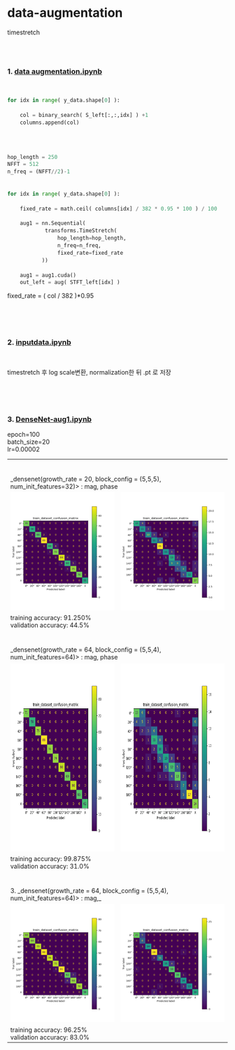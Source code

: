 # data-augmentation
timestretch

<br><br>
### 1. [data augmentation.ipynb](https://github.com/Kang-Dong-Hwi/data-augmentation/blob/master/data%20augmentation.ipynb)
<br>

~~~python
for idx in range( y_data.shape[0] ):
    
    col = binary_search( S_left[:,:,idx] ) +1
    columns.append(col)
~~~

<!--
binary_search : zero padding 시작되는 column의 (index -1) 반환
columns  : (binary_search 반환값 +1)이 저장된 list
-->


<br>

~~~python

hop_length = 250
NFFT = 512
n_freq = (NFFT//2)-1


for idx in range( y_data.shape[0] ):

    fixed_rate = math.ceil( columns[idx] / 382 * 0.95 * 100 ) / 100

    aug1 = nn.Sequential(
            transforms.TimeStretch( 
                hop_length=hop_length, 
                n_freq=n_freq, 
                fixed_rate=fixed_rate 
           ))

    aug1 = aug1.cuda()
    out_left = aug( STFT_left[idx] )

~~~
fixed_rate = ( col / 382 )*0.95 

<br><br><br>

### 2. [inputdata.ipynb](https://github.com/Kang-Dong-Hwi/data-augmentation/blob/master/inputdata.ipynb)
<br>

timestretch 후
log scale변환, normalization한 뒤
.pt 로 저장

<br><br><br>
### 3. [DenseNet-aug1.ipynb](https://github.com/Kang-Dong-Hwi/data-augmentation/blob/master/DenseNet-aug1.ipynb)


<!--
1. _densenet(growth_rate = 20, block_config = (5,5,5), num_init_features=32)>  : mag, phase
2. _densenet(growth_rate = 64, block_config = (5,5,4), num_init_features=64)>  : mag, phase
3. _densenet(growth_rate = 64, block_config = (5,5,4), num_init_features=64)>  : only mag
-->

epoch=100<br>
batch_size=20<br>
lr=0.00002<br>

<table>

  <tr> 
      <td colspan="4"><br><br>  _densenet(growth_rate = 20, block_config = (5,5,5), num_init_features=32)>  : mag, phase  </td>
  </tr>

  <tr>
    <td> <img src="https://github.com/Kang-Dong-Hwi/data-augmentation/blob/master/screenshots/timestretch_train_confusion_matrix.png", height=270px, width=250px> </td>
    <td> <img src="https://github.com/Kang-Dong-Hwi/data-augmentation/blob/master/screenshots/time_stretch_train_dataset_confusion_matrix.png", height=270px, width=250px></td>
    
 </tr>
  
  <tr> 
      <td colspan="4">
       training accuracy: 91.250%<br>
       validation accuracy: 44.5%<br>
      </td>
  </tr>
  
  
    
  <tr> 
      <td colspan="4"><br><br> _densenet(growth_rate = 64, block_config = (5,5,4), num_init_features=64)>  : mag, phase </td>
  </tr>

  <tr>
    <td> <img src="https://github.com/Kang-Dong-Hwi/data-augmentation/blob/master/screenshots/timestretch_train_confusion_matrix2.png", height=430px, width=400px> </td>
    <td> <img src="https://github.com/Kang-Dong-Hwi/data-augmentation/blob/master/screenshots/time_stretch_train_dataset_confusion_matrix2.png", height=430px, width=400px></td>
  </tr>
  
  <tr> 
      <td colspan="4">
       training accuracy: 99.875%<br>
       validation accuracy: 31.0%<br>
      </td>
  </tr>
  
  
    
  <tr> 
      <td colspan="4"><br><br> 3. _densenet(growth_rate = 64, block_config = (5,5,4), num_init_features=64)>  : mag,_  </td>
  </tr>

  <tr>
    <td> <img src="https://github.com/Kang-Dong-Hwi/data-augmentation/blob/master/screenshots/timestretch_train_confusion_matrix3.png", height=270px, width=250px> </td>
    <td> <img src="https://github.com/Kang-Dong-Hwi/data-augmentation/blob/master/screenshots/time_stretch_train_dataset_confusion_matrix3.png", height=270px, width=250px></td>
  </tr>
  
  <tr> 
      <td colspan="4">
       training accuracy: 96.25%<br>
       validation accuracy: 83.0%<br>
      </td>
  </tr>
  
  
  
</table>
